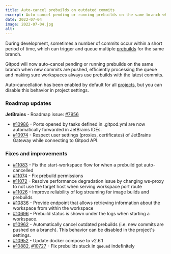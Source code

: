 ```yaml
---
title: Auto-cancel prebuilds on outdated commits
excerpt: Auto-cancel pending or running prebuilds on the same branch when new commits are pushed.
date: 2022-07-04
image: 2022-07-04.jpg
alt:
---
```


<script>
  import Contributors from "$lib/components/changelog/contributors.svelte";
  import Badge from "$lib/components/changelog/badge.svelte"
</script>

During development, sometimes a number of commits occur within a short period of time, which can trigger and queue multiple [prebuilds](https://www.gitpod.io/docs/configure/projects/prebuilds) for the same branch.

Gitpod will now auto-cancel pending or running prebuilds on the same branch when new commits are pushed, efficiently processing the queue and making sure workspaces always use prebuilds with the latest commits.

Auto-cancellation has been enabled by default for all [projects](https://www.gitpod.io/changelog/introducing-teams-and-projects), but you can disable this behavior in project settings.

<p><Contributors usernames="geropl,gtsiolis,jankeromnes,svenefftinge" /></p>

### Roadmap updates

<div class="mt-medium">

**JetBrains** - Roadmap issue: [#7956](https://github.com/gitpod-io/gitpod/issues/7956) <Badge text="beta" variant="orange" class="ml-1.5" />

- [#10986](https://github.com/gitpod-io/gitpod/pull/10986) - Ports opened by tasks defined in .gitpod.yml are now automatically forwarded in JetBrains IDEs. <Contributors usernames="akosyakov,felladrin" />
- [#10974](https://github.com/gitpod-io/gitpod/pull/10974) - Respect user settings (proxies, certificates) of JetBrains Gateway while connecting to Gitpod API. <Contributors usernames="akosyakov,felladrin" />

</div>

### Fixes and improvements

- [#11083](https://github.com/gitpod-io/gitpod/pull/11083) - Fix the start-workspace flow for when a prebuild got auto-cancelled <Contributors usernames="andrew-farries,geropl,svenefftinge" />
- [#11074](https://github.com/gitpod-io/gitpod/pull/11074) - Fix prebuild permissions <Contributors usernames="andrew-farries,easyCZ,geropl" />
- [#11072](https://github.com/gitpod-io/gitpod/pull/11072) - Resolve performance degradation issue by changing ws-proxy to not use the target host when serving workspace port route <Contributors usernames="iQQBot,jenting" />
- [#11026](https://github.com/gitpod-io/gitpod/pull/11026) - Improve reliability of log streaming for image builds and prebuilds <Contributors usernames="geropl,jldec" />
- [#10836](https://github.com/gitpod-io/gitpod/pull/10836) - Provide endpoint that allows retrieving information about the workspace from within the workspace <Contributors usernames="Furisto,MrSimonEmms,akosyakov,aledbf,geropl,mustard-mh,utam0k" />
- [#10696](https://github.com/gitpod-io/gitpod/pull/10696) - Prebuild status is shown under the logs when starting a workspace. <Contributors usernames="geropl,gtsiolis,jankeromnes,jldec,laushinka" />
- [#10962](https://github.com/gitpod-io/gitpod/pull/10962) - Automatically cancel outdated prebuilds (i.e. new commits are pushed on a branch). This behavior can be disabled in the project's settings. <Contributors usernames="geropl,gtsiolis,jankeromnes,svenefftinge" />
- [#10952](https://github.com/gitpod-io/gitpod/pull/10952) - Update docker compose to v2.6.1 <Contributors usernames="aledbf,utam0k" />
- [#10882](https://github.com/gitpod-io/gitpod/pull/10882), [#10727](https://github.com/gitpod-io/gitpod/pull/10727) - Fix prebuilds stuck in `queued` indefinitely <Contributors usernames="andrew-farries,geropl,easyCZ" />
